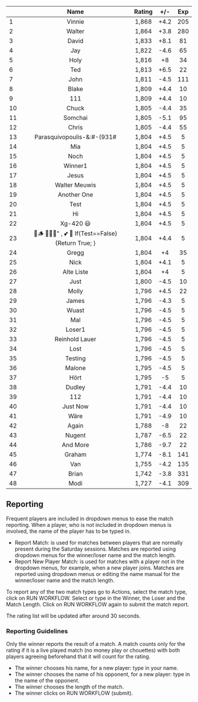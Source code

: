 | |Name|Rating|+/-|Exp|
|-|:--:|:----:|:-:|:-:|
|1|Vinnie|1,868|+4.2|205|
|2|Walter|1,864|+3.8|280|
|3|David|1,833|+8.1|81|
|4|Jay|1,822|-4.6|65|
|5|Holy|1,816|+8|34|
|6|Ted|1,813|+6.5|22|
|7|John|1,811|-4.5|111|
|8|Blake|1,809|+4.4|10|
|9|111|1,809|+4.4|10|
|10|Chuck|1,805|-4.4|35|
|11|Somchai|1,805|-5.1|95|
|12|Chris|1,805|-4.4|55|
|13|Parasquivopoulis-&:#-(931#|1,804|+4.5|5|
|14|Mia|1,804|+4.5|5|
|15|Noch|1,804|+4.5|5|
|16|Winner1|1,804|+4.5|5|
|17|Jesus|1,804|+4.5|5|
|18|Walter Meuwis|1,804|+4.5|5|
|19|Another One|1,804|+4.5|5|
|20|Test|1,804|+4.5|5|
|21|Hi|1,804|+4.5|5|
|22|Xg-420 😃|1,804|+4.5|5|
|23|🍺🪵 🙉🙈🙊" , 💕 🦓 If(Test==False) {Return True; }|1,804|+4.4|5|
|24|Gregg|1,804|+4|35|
|25|Nick|1,804|+4.1|5|
|26|Alte Liste|1,804|+4|5|
|27|Just|1,800|-4.5|10|
|28|Molly|1,796|+4.5|22|
|29|James|1,796|-4.3|5|
|30|Wuast|1,796|-4.5|5|
|31|Mal|1,796|-4.5|5|
|32|Loser1|1,796|-4.5|5|
|33|Reinhold Lauer|1,796|-4.5|5|
|34|Lost|1,796|-4.5|5|
|35|Testing|1,796|-4.5|5|
|36|Malone|1,795|-4.5|5|
|37|Hört|1,795|-5|5|
|38|Dudley|1,791|-4.4|10|
|39|112|1,791|-4.4|10|
|40|Just Now|1,791|-4.4|10|
|41|Wäre|1,791|-4.9|10|
|42|Again|1,788|-8|22|
|43|Nugent|1,787|-6.5|22|
|44|And More|1,786|-9.7|22|
|45|Graham|1,774|-8.1|141|
|46|Van|1,755|-4.2|135|
|47|Brian|1,742|-3.8|331|
|48|Modi|1,727|-4.1|309|

 

## Reporting

Frequent players are included in dropdown menus to ease the match reporting.
When a player, who is not included in dropdown menus is involved, the name of the player has to be typed in.

- Report Match:  is used for matches between players that are normally present during the Saturday sessions.
Matches are reported using dropdown menus for the winner/loser name and the match length.
- Report New Player Match:  is used for matches with a player not in the dropdown menus, for example, when a new player joins.
Matches are reported using dropdown menus or editing the name manual for the winner/loser name and the match length.

To report any of the two match types go to Actions, select the match type, click on RUN WORKFLOW.
Select or type in the Winner, the Loser and the Match Length.
Click on RUN WORKFLOW again to submit the match report.

The rating list will be updated after around 30 seconds.

### Reporting Guidelines

Only the winner reports the result of a match.
A match counts only for the rating if it is a live played match (no money play or chouettes)
with both players agreeing beforehand that it will count for the rating.

- The winner chooses his name, for a new player: type in your name.
- The winner chooses the name of his opponent, for a new player: type in the name of the opponent.
- The winner chooses the length of the match.
- The winner clicks on RUN WORKFLOW (submit).
